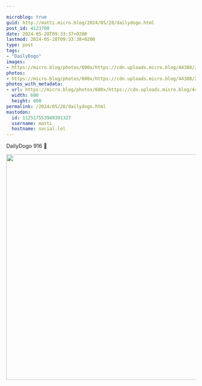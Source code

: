 ```yaml
---

microblog: true
guid: http://matti.micro.blog/2024/05/28/dailydogo.html
post_id: 4123700
date: 2024-05-28T09:33:37+0200
lastmod: 2024-05-28T09:33:38+0200
type: post
tags:
- "DailyDogo"
images:
- https://micro.blog/photos/600x/https://cdn.uploads.micro.blog/44388/2024/a982cd31f82a41ceaf9a137f51316ca6.jpg
photos:
- https://micro.blog/photos/600x/https://cdn.uploads.micro.blog/44388/2024/a982cd31f82a41ceaf9a137f51316ca6.jpg
photos_with_metadata:
- url: https://micro.blog/photos/600x/https://cdn.uploads.micro.blog/44388/2024/a982cd31f82a41ceaf9a137f51316ca6.jpg
  width: 600
  height: 800
permalink: /2024/05/28/dailydogo.html
mastodon:
  id: 112517553949391327
  username: matti
  hostname: social.lol
---
```

DailyDogo 916 🐶

<img src="/media/uploads/2024/a982cd31f82a41ceaf9a137f51316ca6.jpg" width="600" alt="" />
